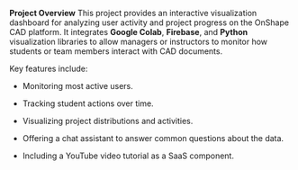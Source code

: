 **Project Overview**
This project provides an interactive visualization dashboard for analyzing user activity and project progress on the OnShape CAD platform. It integrates **Google Colab**, **Firebase**, and **Python** visualization libraries to allow managers or instructors to monitor how students or team members interact with CAD documents.

Key features include:

* Monitoring most active users.

* Tracking student actions over time.

* Visualizing project distributions and activities.

* Offering a chat assistant to answer common questions about the data.

* Including a YouTube video tutorial as a SaaS component.
